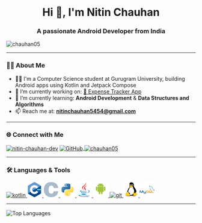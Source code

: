 <h1 align="center">Hi 👋, I'm Nitin Chauhan</h1>
<h3 align="center">A passionate Android Developer from India</h3>

<p align="left">
  <img src="https://komarev.com/ghpvc/?username=chauhan05&label=Profile%20views&color=0e75b6&style=flat" alt="chauhan05" />
</p>

---

### 👨‍💻 About Me

- 👨‍🎓 I'm a Computer Science student at Gurugram University, building Android apps using Kotlin and Jetpack Compose  
- 🔭 I’m currently working on: [📱 Expense Tracker App](https://github.com/Chauhan05/Expense-Tracker)  
- 🌱 I’m currently learning: **Android Development** & **Data Structures and Algorithms**  
- 📫 Reach me at: **nitinchauhan5454@gmail.com**

---

### 🌐 Connect with Me
<p align="left">
<a href="https://linkedin.com/in/nitin-chauhan-dev" target="blank"><img align="center" src="https://raw.githubusercontent.com/rahuldkjain/github-profile-readme-generator/master/src/images/icons/Social/linked-in-alt.svg" alt="nitin-chauhan-dev" height="30" width="40" /></a>
   <a href="https://github.com/Chauhan05" target="blank">
    <img align="center" src="https://raw.githubusercontent.com/rahuldkjain/github-profile-readme-generator/master/src/images/icons/Social/github.svg" alt="GitHub" height="30" width="40" />
  </a>
<a href="https://www.leetcode.com/chauhan05" target="blank"><img align="center" src="https://raw.githubusercontent.com/rahuldkjain/github-profile-readme-generator/master/src/images/icons/Social/leet-code.svg" alt="chauhan05" height="30" width="40" /></a>
</p>


---

### 🛠️ Languages & Tools

<p align="left">
  <a href="https://kotlinlang.org" target="_blank" rel="noreferrer">
    <img src="https://www.vectorlogo.zone/logos/kotlinlang/kotlinlang-icon.svg" alt="kotlin" width="40" height="40"/>
  </a>
  <a href="https://www.w3schools.com/cpp/" target="_blank" rel="noreferrer">
    <img src="https://raw.githubusercontent.com/devicons/devicon/master/icons/cplusplus/cplusplus-original.svg" alt="cplusplus" width="40" height="40"/>
  </a>
  <a href="https://www.cprogramming.com/" target="_blank" rel="noreferrer">
    <img src="https://raw.githubusercontent.com/devicons/devicon/master/icons/c/c-original.svg" alt="c" width="40" height="40"/>
  </a>
  <a href="https://www.python.org" target="_blank" rel="noreferrer">
    <img src="https://raw.githubusercontent.com/devicons/devicon/master/icons/python/python-original.svg" alt="python" width="40" height="40"/>
  </a>
  <a href="https://www.java.com" target="_blank" rel="noreferrer">
    <img src="https://raw.githubusercontent.com/devicons/devicon/master/icons/java/java-original.svg" alt="java" width="40" height="40"/>
  </a>
  <a href="https://developer.android.com" target="_blank" rel="noreferrer">
    <img src="https://raw.githubusercontent.com/devicons/devicon/master/icons/android/android-original-wordmark.svg" alt="android" width="40" height="40"/>
  </a>
  <a href="https://git-scm.com/" target="_blank" rel="noreferrer">
    <img src="https://www.vectorlogo.zone/logos/git-scm/git-scm-icon.svg" alt="git" width="40" height="40"/>
  </a>
  <a href="https://www.linux.org/" target="_blank" rel="noreferrer">
    <img src="https://raw.githubusercontent.com/devicons/devicon/master/icons/linux/linux-original.svg" alt="linux" width="40" height="40"/>
  </a>
  <a href="https://www.mysql.com/" target="_blank" rel="noreferrer">
    <img src="https://raw.githubusercontent.com/devicons/devicon/master/icons/mysql/mysql-original-wordmark.svg" alt="mysql" width="40" height="40"/>
  </a>
</p>

---


<p>
  <img align="center" src="https://github-readme-stats.vercel.app/api/top-langs?username=chauhan05&show_icons=true&locale=en&layout=compact" alt="Top Languages" />
</p>


